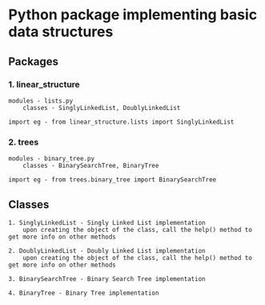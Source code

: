 # Python package implementing basic data structures

## Packages

### 1. linear_structure
    modules - lists.py
        classes - SinglyLinkedList, DoublyLinkedList
        
    import eg - from linear_structure.lists import SinglyLinkedList

### 2. trees
    modules - binary_tree.py
        classes - BinarySearchTree, BinaryTree
    
    import eg - from trees.binary_tree import BinarySearchTree
    

## Classes

    1. SinglyLinkedList - Singly Linked List implementation
        upon creating the object of the class, call the help() method to get more info on other methods
    
    2. DoublyLinkedList - Doubly Linked List implementation
        upon creating the object of the class, call the help() method to get more info on other methods
    
    3. BinarySearchTree - Binary Search Tree implementation
    
    4. BinaryTree - Binary Tree implementation
